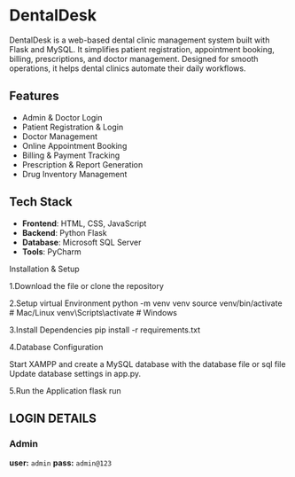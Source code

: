 # DentalDesk
DentalDesk is a web-based dental clinic management system built with Flask and MySQL. It simplifies patient registration, appointment booking, billing, prescriptions, and doctor management. Designed for smooth operations, it helps dental clinics automate their daily workflows.

## Features
- Admin & Doctor Login
- Patient Registration & Login
- Doctor Management
- Online Appointment Booking
- Billing & Payment Tracking
- Prescription & Report Generation
- Drug Inventory Management

##  Tech Stack
- **Frontend**: HTML, CSS, JavaScript
- **Backend**: Python Flask
- **Database**: Microsoft SQL Server
- **Tools**: PyCharm

Installation & Setup

1.Download the file or clone the repository

2.Setup virtual Environment python -m venv venv source venv/bin/activate # Mac/Linux venv\Scripts\activate # Windows

3.Install Dependencies pip install -r requirements.txt

4.Database Configuration

Start XAMPP and create a MySQL database with the database file or sql file Update database settings in app.py.

5.Run the Application flask run



## LOGIN DETAILS 

### Admin
**user:** `admin`
**pass:** `admin@123`
